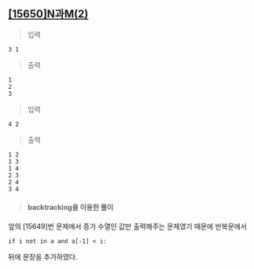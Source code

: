 ## [[15650]N과M(2)](https://www.acmicpc.net/problem/15650)

> 입력

	3 1

> 출력

	1
	2
	3

> 입력

	4 2

> 출력

	1 2
	1 3
	1 4
	2 3
	2 4
	3 4

> ####  backtracking을 이용한 풀이
앞의 [15649]번 문제에서 증가 수열인 값만 출력해주는 문제였기 때문에
반복문에서

	if i not in a and a[-1] < i:

뒤에 문장을 추가하였다.